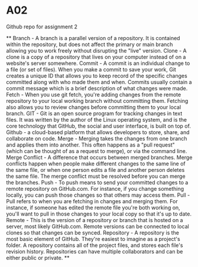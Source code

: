 # A02
Github repo for assignment 2

**
Branch - A branch is a parallel version of a repository. It is contained within the repository, but does not affect the primary or main branch allowing you to work freely without disrupting the "live" version.
Clone - A clone is a copy of a repository that lives on your computer instead of on a website's server somewhere.
Commit - A commit is an individual change to a file (or set of files). When you make a commit to save your work, Git creates a unique ID that allows you to keep record of the specific changes committed along with who made them and when. Commits usually contain a commit message which is a brief description of what changes were made.
Fetch - When you use git fetch, you're adding changes from the remote repository to your local working branch without committing them. Fetching also allows you to review changes before committing them to your local branch.
GIT - Git is an open source program for tracking changes in text files. It was written by the author of the Linux operating system, and is the core technology that GitHub, the social and user interface, is built on top of.
Github - a cloud-based platform that allows developers to store, share, and collaborate on code.
Merge - Merging takes the changes from one branch and applies them into another. This often happens as a "pull request" (which can be thought of as a request to merge), or via the command line.
Merge Conflict - A difference that occurs between merged branches. Merge conflicts happen when people make different changes to the same line of the same file, or when one person edits a file and another person deletes the same file. The merge conflict must be resolved before you can merge the branches.
Push - To push means to send your committed changes to a remote repository on GitHub.com. For instance, if you change something locally, you can push those changes so that others may access them.
Pull - Pull refers to when you are fetching in changes and merging them. For instance, if someone has edited the remote file you're both working on, you'll want to pull in those changes to your local copy so that it's up to date.
Remote - This is the version of a repository or branch that is hosted on a server, most likely GitHub.com. Remote versions can be connected to local clones so that changes can be synced.
Repository - A repository is the most basic element of GitHub. They're easiest to imagine as a project's folder. A repository contains all of the project files, and stores each file's revision history. Repositories can have multiple collaborators and can be either public or private.
**
